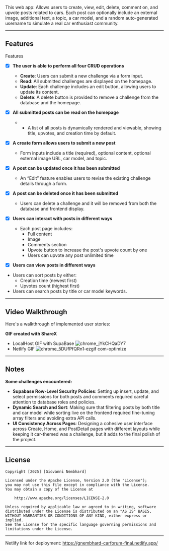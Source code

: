 This web app: Allows users to create, view, edit, delete, comment on, and upvote posts related to cars. Each post can optionally include an external image, additional text, a topic, a car model, and a random auto-generated username to simulate a real car enthusiast community.


---

## Features  
Features
- [x] **The user is able to perform all four CRUD operations**  
  - **Create**: Users can submit a new challenge via a form input.  
  - **Read**: All submitted challenges are displayed on the homepage.  
  - **Update**: Each challenge includes an edit button, allowing users to update its content.  
  - **Delete**: A delete button is provided to remove a challenge from the database and the homepage.

- [x] **All submitted posts can be read on the homepage**  
  - - A list of all posts is dynamically rendered and viewable, showing title, upvotes, and creation time by default.

- [x] **A create form allows users to submit a new post**    
  -  Form inputs include a title (required), optional content, optional external image URL, car model, and topic.

- [x] **A post can be updated once it has been submitted**  
  - An “Edit” feature enables users to revise the existing challenge details through a form.

- [x] **A post can be deleted once it has been submitted**  
  - Users can delete a challenge and it will be removed from both the database and frontend display.
     
- [x] **Users can interact with posts in different ways**  
  - Each post page includes:
    - Full content
    - Image
    - Comments section
    - Upvote button to increase the post's upvote count by one
    - Users can upvote any post unlimited time
 - [x] **Users can view posts in different ways**  
  - Users can sort posts by either:
    - Creation time (newest first)
    - Upvotes count (highest first)
  - Users can search posts by title or car model keywords.

---

## Video Walkthrough  
Here's a walkthrough of implemented user stories:

**GIF created with ShareX**  
- LocalHost GIF with SupaBase 
![chrome_jYkCHQaDY7](https://github.com/user-attachments/assets/e5745889-51bf-400a-aa0d-7140d8f091ef)
- Netlify GIF
![chrome_5DUfPfQRn1-ezgif com-optimize](https://github.com/user-attachments/assets/3a70deba-69b7-4fdc-83e1-e07954dead27)

---

## Notes  
**Some challenges encountered:**

- **Supabase Row-Level Security Policies**: Setting up insert, update, and select permissions for both posts and comments required careful attention to database roles and policies.
- **Dynamic Search and Sort**: Making sure that filtering posts by both title and car model while sorting live on the frontend required fine-tuning array filters and avoiding extra API calls.
- **UI Consistency Across Pages**: Designing a cohesive user interface across Create, Home, and PostDetail pages with different layouts while keeping it car-themed was a challenge, but it adds to the final polish of the project.

---

## License

    Copyright [2025] [Giovanni Nembhard]

    Licensed under the Apache License, Version 2.0 (the "License");
    you may not use this file except in compliance with the License.
    You may obtain a copy of the License at

        http://www.apache.org/licenses/LICENSE-2.0

    Unless required by applicable law or agreed to in writing, software
    distributed under the License is distributed on an "AS IS" BASIS,
    WITHOUT WARRANTIES OR CONDITIONS OF ANY KIND, either express or implied.
    See the License for the specific language governing permissions and
    limitations under the License.
---
Netlify link for deployment:  https://gnembhard-carforum-final.netlify.app/
